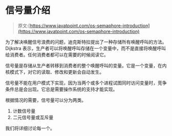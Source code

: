 # 信号量介绍

> 原文:[https://www.javatpoint.com/os-semaphore-introduction](https://www.javatpoint.com/os-semaphore-introduction)

为了解决唤醒信号浪费的问题，迪克斯特拉提出了一种存储所有唤醒呼叫的方法。Dijkstra 表示，生产者可以将唤醒呼叫存储在一个变量中，而不是直接将唤醒呼叫给消费者。任何消费者都可以在需要的时候阅读它。

信号量是存储从生产者转移到消费者的整个唤醒呼叫的变量。它是一个变量，在内核模式下，对它的读取、修改和更新会自动发生。

信号量不能在用户模式下实现，因为当两个或多个进程试图同时访问变量时，竞争条件总是会出现。它总是需要操作系统的支持才能实现。

根据情况的需要，信号量可以分为两类。

1.  计数信号量
2.  二元信号量或互斥量

我们将详细讨论每一个。